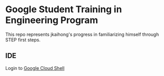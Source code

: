 # Google Student Training in Engineering Program

This repo represents jkaihong's progress in familiarizing himself through STEP first steps.

## IDE

Login to [Google Cloud Shell](https://ssh.cloud.google.com/cloudshell/editor)
